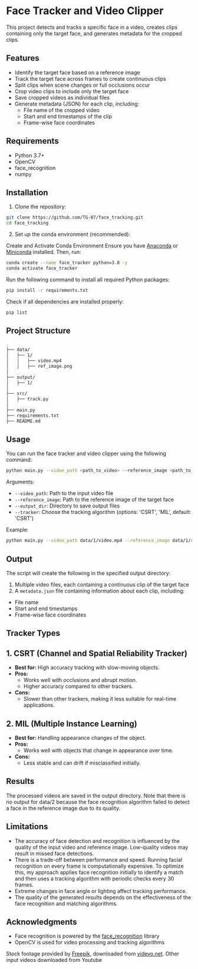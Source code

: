 # Face Tracker and Video Clipper

This project detects and tracks a specific face in a video, creates clips containing only the target face, and generates metadata for the cropped clips.

## Features

- Identify the target face based on a reference image
- Track the target face across frames to create continuous clips
- Split clips when scene changes or full occlusions occur
- Crop video clips to include only the target face
- Save cropped videos as individual files
- Generate metadata (JSON) for each clip, including:
  - File name of the cropped video
  - Start and end timestamps of the clip
  - Frame-wise face coordinates

## Requirements

- Python 3.7+
- OpenCV
- face_recognition
- numpy

## Installation

1. Clone the repository:

```bash
git clone https://github.com/TG-07/face_tracking.git
cd face_tracking
```

2. Set up the conda environment (recommended):

Create and Activate Conda Environment
Ensure you have [Anaconda](https://www.anaconda.com/download) or [Miniconda](https://docs.anaconda.com/miniconda/install/) installed. Then, run:
```bash  
conda create --name face_tracker python=3.8 -y
conda activate face_tracker
```
Run the following command to install all required Python packages:
```bash
pip install -r requirements.txt
```

Check if all dependencies are installed properly:
```bash
pip list
```

## Project Structure
```bash
.
├── data/
│   ├── 1/
│   │   ├── video.mp4
│   │   ├── ref_image.png
│
├── output/
│   ├── 1/
│
├── src/
│   ├── track.py
│
├── main.py
├── requirements.txt
├── README.md
```
## Usage
You can run the face tracker and video clipper using the following command:

```bash 
python main.py --video_path <path_to_video> --reference_image <path_to_reference_image> --output_dir <output_directory> --tracker <tracker_type>
```

Arguments:
- `--video_path`: Path to the input video file
- `--reference_image`: Path to the reference image of the target face
- `--output_dir`: Directory to save output files
- `--tracker`: Choose the tracking algorithm (options: 'CSRT', 'MIL', default: 'CSRT')

Example:
```bash 
python main.py --video_path data/1/video.mp4 --reference_image data/1/ref_image.png --output_dir output/1 --tracker CSRT
```
## Output

The script will create the following in the specified output directory:

1. Multiple video files, each containing a continuous clip of the target face
2. A `metadata.json` file containing information about each clip, including:
- File name
- Start and end timestamps
- Frame-wise face coordinates

## Tracker Types

## 1. CSRT (Channel and Spatial Reliability Tracker)
- **Best for:** High accuracy tracking with slow-moving objects.
- **Pros:**
  - Works well with occlusions and abrupt motion.
  - Higher accuracy compared to other trackers.
- **Cons:**
  - Slower than other trackers, making it less suitable for real-time applications.

## 2. MIL (Multiple Instance Learning)
- **Best for:** Handling appearance changes of the object.
- **Pros:**
  - Works well with objects that change in appearance over time.
- **Cons:**
  - Less stable and can drift if misclassified initially.

## Results
The processed videos are saved in the output directory. Note that there is no output for data/2 because the face recognition algorithm failed to detect a face in the reference image due to its quality.

## Limitations

- The accuracy of face detection and recognition is influenced by the quality of the input video and reference image. Low-quality videos may result in missed face detections.
- There is a trade-off between performance and speed. Running facial recognition on every frame is computationally expensive. To optimize this, my approach applies face recognition initially to identify a match and then uses a tracking algorithm with periodic checks every 30 frames.
- Extreme changes in face angle or lighting affect tracking performance.
- The quality of the generated results depends on the effectiveness of the face recognition and matching algorithms.

## Acknowledgments

- Face recognition is powered by the [face_recognition](https://github.com/ageitgey/face_recognition) library
- OpenCV is used for video processing and tracking algorithms

Stock footage provided by [Freepik](https://www.videvo.net/author/freepik/), downloaded from [videvo.net](https://www.videvo.net/). 
Other input videos downloaded from Youtube